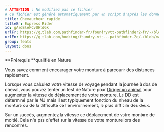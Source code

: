 ```yaml
---
# ATTENTION : Ne modifiez pas ce fichier
# Ce fichier est généré automatiquement par un script d'après les données du module Foundry VTT officiel et de sa traduction
title: Chevaucheur rapide
titleEn: Express Rider
id: gArdEleFCvUHtdGk
urlFr: https://gitlab.com/pathfinder-fr/foundryvtt-pathfinder2-fr/-/blob/master/data/feats/gArdEleFCvUHtdGk.htm
urlEn: https://gitlab.com/hooking/foundry-vtt---pathfinder-2e/-/blob/master/packs/data/feats.db/express-rider.json
group: feats
layout: dons
---
```

**Prérequis **qualifié en Nature

Vous savez comment encourager votre monture à parcourir des distances rapidement.

Lorsque vous calculez votre vitesse de voyage pendant la journée à dos de cheval, vous pouvez tenter un test de  Nature pour [Diriger un animal](../actions/diriger-un-animal.md) pour augmenter la vitesse de déplacement de votre monture. Le DD est déterminé par le MJ mais il est typiquement fonction du niveau de la monture ou de la difficulté de l'environnement, le plus difficile des deux.

Sur un succès, augmentez la vitesse de déplacement de votre monture de moitié. Cela n'a pas d'effet sur la vitesse de votre monture lors des rencontres.


